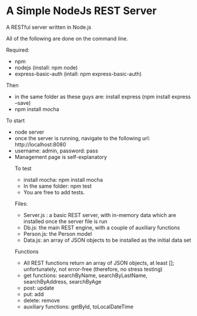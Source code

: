 # A Simple NodeJs REST Server
A RESTful server written in Node.js

All of the following are done on the command line.

Required:
<ul>
<li>	npm
<li>	nodejs (install: npm node)
<li>	express-basic-auth (intall: npm express-basic-auth)
</ul>

Then
<ul>
<li>	in the same folder as these guys are: install express (npm install express –save)
<li>	npm install mocha
</ul>

To start
<ul>
<li>node server
<li>once the server is running, navigate to the following url: http://localhost:8080
<li>	username: admin, password: pass
<li>	Management page is self-explanatory

To test
<ul>
<li> install mocha: npm install mocha
<li>	In the same folder: npm test
<li>	You are free to add tests.
</ul>


Files:
<ul>
<li>	Server.js : a basic REST server, with in-memory data which are installed once the server file is run
<li>	Db.js: the main REST engine, with a couple of auxiliary functions
<li>	Person.js: the Person model
<li>	Data.js: an array of JSON objects to be installed as the initial data set
</ul>

Functions
<ul>
<li>	All REST functions return an array of JSON objects, at least []; unfortunately, not error-free  (therefore, no stress testing)
<li>	get functions: searchByName, searchByLastName, searchByAddress, searchByAge
<li>	post: update
<li>	put: add
<li>	delete: remove
<li>	auxiliary functions: getById, toLocalDateTime
</ul>
